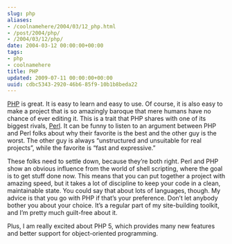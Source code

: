```yaml
---
slug: php
aliases:
- /coolnamehere/2004/03/12_php.html
- /post/2004/php/
- /2004/03/12/php/
date: 2004-03-12 00:00:00+00:00
tags:
- php
- coolnamehere
title: PHP
updated: 2009-07-11 00:00:00+00:00
uuid: cdbc5343-2920-46b6-85f9-10b1b8beda22
---
```

[PHP](http://www.php.net/) is great. It is easy to learn and easy to
use. Of course, it is also easy to make a project that is so amazingly
baroque that mere humans have no chance of ever editing it. This is a
trait that PHP shares with one of its biggest rivals,
[Perl](/tags/perl/). It can be funny to listen to an argument between
PHP and Perl folks about why their favorite is the best and the other
guy is the worst. The other guy is always “unstructured and unsuitable
for real projects”, while the favorite is “fast and expressive.”

These folks need to settle down, because they’re both right. Perl and
PHP show an obvious influence from the world of shell scripting, where
the goal is to get stuff done now. This means that you can put together
a project with amazing speed, but it takes a lot of discipline to keep
your code in a clean, maintainable state. You could say that about lots
of languages, though. My advice is that you go with PHP if that’s your
preference. Don’t let anybody bother you about your choice. It’s a
regular part of my site-building toolkit, and I’m pretty much guilt-free
about it.

Plus, I am really excited about PHP 5, which provides many new features
and better support for object-oriented programming.